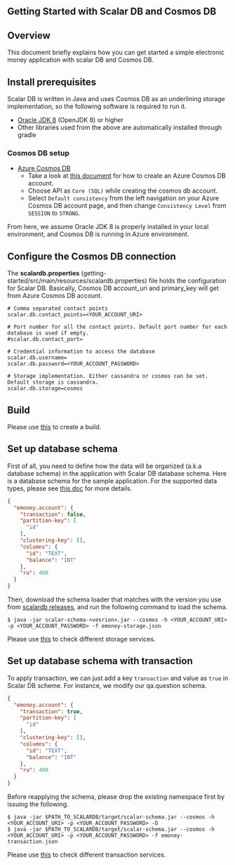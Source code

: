 ## Getting Started with Scalar DB and Cosmos DB

## Overview
This document briefly explains how you can get started a simple electronic money application with scalar DB and Cosmos DB.

## Install prerequisites

Scalar DB is written in Java and uses Cosmos DB as an underlining storage implementation, so the following software is required to run it.

* [Oracle JDK 8](https://www.oracle.com/technetwork/java/javase/downloads/jdk8-downloads-2133151.html) (OpenJDK 8) or higher
* Other libraries used from the above are automatically installed through gradle

### Cosmos DB setup

* [Azure Cosmos DB](https://docs.microsoft.com/en-us/azure/cosmos-db/introduction)
    * Take a look at [this document](https://docs.microsoft.com/en-us/azure/cosmos-db/create-cosmosdb-resources-portal#create-an-azure-cosmos-db-account) for how to create an Azure Cosmos DB account.
    * Choose API as `Core (SQL)` while creating the cosmos db account.
    * Select `Default consistency` from the left navigation on your Azure Cosmos DB account page, and then change `Consistency Level` from `SESSION` to `STRONG`.

From here, we assume Oracle JDK 8 is properly installed in your local environment, and Cosmos DB is running in Azure environment.

## Configure the Cosmos DB connection
    
The **scalardb.properties** (getting-started/src/main/resources/scalardb.properties) file holds the configuration for Scalar DB. Basically, Cosmos DB account_uri and primary_key will get from Azure Cosmos DB account.
    
```
# Comma separated contact points
scalar.db.contact_points=<YOUR_ACCOUNT_URI>

# Port number for all the contact points. Default port number for each database is used if empty.
#scalar.db.contact_port=

# Credential information to access the database
scalar.db.username=
scalar.db.password=<YOUR_ACCOUNT_PASSWORD>

# Storage implementation. Either cassandra or cosmos can be set. Default storage is cassandra.
scalar.db.storage=cosmos
```

## Build

Please use [this](getting-started-with-cassandra.md#Build) to create a build.

## Set up database schema

First of all, you need to define how the data will be organized (a.k.a database schema) in the application with Scalar DB database schema.
Here is a database schema for the sample application. For the supported data types, please see [this doc](schema.md) for more details.

```json
{
  "emoney.account": {
    "transaction": false,
    "partition-key": [
      "id"
    ],
    "clustering-key": [],
    "columns": {
      "id": "TEXT",
      "balance": "INT"
    },
    "ru": 400
  }
}
```

Then, download the schema loader that matches with the version you use from [scalardb releases](https://github.com/scalar-labs/scalardb/releases), and run the following command to load the schema.

```
$ java -jar scalar-schema-<vesrion>.jar --cosmos -h <YOUR_ACCOUNT_URI> -p <YOUR_ACCOUNT_PASSWORD> -f emoney-storage.json
```

Please use [this](getting-started-with-cassandra.md#store--retrieve-data-with-storage-service) to check different storage services.

## Set up database schema with transaction

To apply transaction, we can just add a key `transaction` and value as `true` in Scalar DB scheme. For instance, we modify our qa.question schema.

```json
{
  "emoney.account": {
    "transaction": true,
    "partition-key": [
      "id"
    ],
    "clustering-key": [],
    "columns": {
      "id": "TEXT",
      "balance": "INT"
    },
    "ru": 400
  }
}
```

Before reapplying the schema, please drop the existing namespace first by issuing the following. 

```
$ java -jar $PATH_TO_SCALARDB/target/scalar-schema.jar --cosmos -h <YOUR_ACCOUNT_URI> -p <YOUR_ACCOUNT_PASSWORD> -D
$ java -jar $PATH_TO_SCALARDB/target/scalar-schema.jar --cosmos -h <YOUR_ACCOUNT_URI> -p <YOUR_ACCOUNT_PASSWORD> -f emoney-transaction.json
```

Please use [this](getting-started-with-cassandra.md#store--retrieve-data-with-transaction-service) to check different transaction services.
